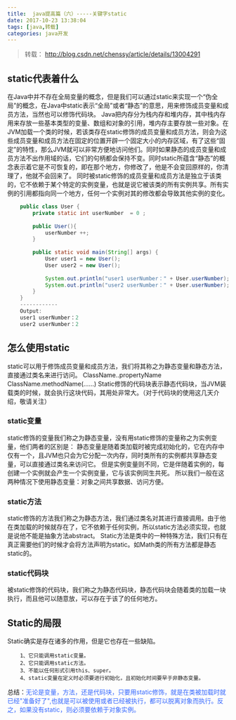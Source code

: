 ```yaml
---
title:  java提高篇（六）-----关键字static
date: 2017-10-23 13:38:04
tags: [java,转载]
categories: java开发
---
```


> 转载： http://blog.csdn.net/chenssy/article/details/13004291

## static代表着什么
在Java中并不存在全局变量的概念，但是我们可以通过static来实现一个“伪全局”的概念，在Java中static表示“全局”或者“静态”的意思，用来修饰成员变量和成员方法，当然也可以修饰代码块。
Java把内存分为栈内存和堆内存，其中栈内存用来存放一些基本类型的变量、数组和对象的引用，堆内存主要存放一些对象。在JVM加载一个类的时候，若该类存在static修饰的成员变量和成员方法，则会为这些成员变量和成员方法在固定的位置开辟一个固定大小的内存区域，有了这些“固定”的特性，那么JVM就可以非常方便地访问他们。同时如果静态的成员变量和成员方法不出作用域的话，它们的句柄都会保持不变。同时static所蕴含“静态”的概念表示着它是不可恢复的，即在那个地方，你修改了，他是不会变回原样的，你清理了，他就不会回来了。
同时被static修饰的成员变量和成员方法是独立于该类的，它不依赖于某个特定的实例变量，也就是说它被该类的所有实例共享。所有实例的引用都指向同一个地方，任何一个实例对其的修改都会导致其他实例的变化。
<!-- more -->
```java
    public class User {  
        private static int userNumber  = 0 ;  
        
        public User(){  
            userNumber ++;  
        }  
        
        public static void main(String[] args) {  
            User user1 = new User();  
            User user2 = new User();  
            
            System.out.println("user1 userNumber：" + User.userNumber);  
            System.out.println("user2 userNumber：" + User.userNumber);  
        }  
    }      
    ------------  
    Output:  
    user1 userNumber：2  
    user2 userNumber：2  
```

##  怎么使用static
static可以用于修饰成员变量和成员方法，我们将其称之为静态变量和静态方法，直接通过类名来进行访问。
ClassName..propertyName
ClassName.methodName(……)
Static修饰的代码块表示静态代码块，当JVM装载类的时候，就会执行这块代码，其用处非常大。（对于代码块的使用这几天介绍，敬请关注）

### static变量
static修饰的变量我们称之为静态变量，没有用static修饰的变量称之为实例变量，他们两者的区别是：
静态变量是随着类加载时被完成初始化的，它在内存中仅有一个，且JVM也只会为它分配一次内存，同时类所有的实例都共享静态变量，可以直接通过类名来访问它。
但是实例变量则不同，它是伴随着实例的，每创建一个实例就会产生一个实例变量，它与该实例同生共死。
所以我们一般在这两种情况下使用静态变量：对象之间共享数据、访问方便。
### static方法
static修饰的方法我们称之为静态方法，我们通过类名对其进行直接调用。由于他在类加载的时候就存在了，它不依赖于任何实例，所以static方法必须实现，也就是说他不能是抽象方法abstract。
Static方法是类中的一种特殊方法，我们只有在真正需要他们的时候才会将方法声明为static。如Math类的所有方法都是静态static的。
### static代码块
被static修饰的代码块，我们称之为静态代码块，静态代码块会随着类的加载一块执行，而且他可以随意放，可以存在于该了的任何地方。

## Static的局限
Static确实是存在诸多的作用，但是它也存在一些缺陷。

        1、它只能调用static变量。
        2、它只能调用static方法。
        3、不能以任何形式引用this、super。
        4、static变量在定义时必须要进行初始化，且初始化时间要早于非静态变量。
总结：<font color="#3366ff">无论是变量，方法，还是代码块，只要用static修饰，就是在类被加载时就已经"准备好了",也就是可以被使用或者已经被执行，都可以脱离对象而执行。反之，如果没有static，则必须要依赖于对象实例。</font>